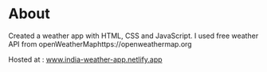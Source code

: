 # About
Created a weather app with HTML, CSS and JavaScript. I used free weather API from openWeatherMaphttps://openweathermap.org

Hosted at : www.india-weather-app.netlify.app
